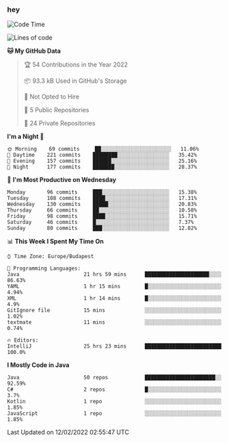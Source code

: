 ### hey

<!--START_SECTION:waka-->
![Code Time](http://img.shields.io/badge/Code%20Time-540%20hrs%2033%20mins-blue)

![Lines of code](https://img.shields.io/badge/From%20Hello%20World%20I%27ve%20Written-437%20Thousand%20lines%20of%20code-blue)

**🐱 My GitHub Data** 

> 🏆 54 Contributions in the Year 2022
 > 
> 📦 93.3 kB Used in GitHub's Storage 
 > 
> 🚫 Not Opted to Hire
 > 
> 📜 5 Public Repositories 
 > 
> 🔑 24 Private Repositories  
 > 
**I'm a Night 🦉** 

```text
🌞 Morning    69 commits     ██░░░░░░░░░░░░░░░░░░░░░░░   11.06% 
🌆 Daytime    221 commits    ████████░░░░░░░░░░░░░░░░░   35.42% 
🌃 Evening    157 commits    ██████░░░░░░░░░░░░░░░░░░░   25.16% 
🌙 Night      177 commits    ███████░░░░░░░░░░░░░░░░░░   28.37%

```
📅 **I'm Most Productive on Wednesday** 

```text
Monday       96 commits     ███░░░░░░░░░░░░░░░░░░░░░░   15.38% 
Tuesday      108 commits    ████░░░░░░░░░░░░░░░░░░░░░   17.31% 
Wednesday    130 commits    █████░░░░░░░░░░░░░░░░░░░░   20.83% 
Thursday     66 commits     ██░░░░░░░░░░░░░░░░░░░░░░░   10.58% 
Friday       98 commits     ████░░░░░░░░░░░░░░░░░░░░░   15.71% 
Saturday     46 commits     █░░░░░░░░░░░░░░░░░░░░░░░░   7.37% 
Sunday       80 commits     ███░░░░░░░░░░░░░░░░░░░░░░   12.82%

```


📊 **This Week I Spent My Time On** 

```text
⌚︎ Time Zone: Europe/Budapest

💬 Programming Languages: 
Java                     21 hrs 59 mins      █████████████████████░░░░   86.63% 
YAML                     1 hr 15 mins        █░░░░░░░░░░░░░░░░░░░░░░░░   4.94% 
XML                      1 hr 14 mins        █░░░░░░░░░░░░░░░░░░░░░░░░   4.9% 
GitIgnore file           15 mins             ░░░░░░░░░░░░░░░░░░░░░░░░░   1.02% 
textmate                 11 mins             ░░░░░░░░░░░░░░░░░░░░░░░░░   0.74%

🔥 Editors: 
IntelliJ                 25 hrs 23 mins      █████████████████████████   100.0%

```

**I Mostly Code in Java** 

```text
Java                     50 repos            ███████████████████████░░   92.59% 
C#                       2 repos             █░░░░░░░░░░░░░░░░░░░░░░░░   3.7% 
Kotlin                   1 repo              ░░░░░░░░░░░░░░░░░░░░░░░░░   1.85% 
JavaScript               1 repo              ░░░░░░░░░░░░░░░░░░░░░░░░░   1.85%

```



 Last Updated on 12/02/2022 02:55:47 UTC
<!--END_SECTION:waka-->
